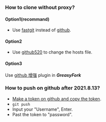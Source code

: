 ### How to clone without proxy?

#### Option1(recommand)

* Use [fastgit](https://hub.fastgit.xyz/) instead of [github](https://github.com/).

#### Option2

* Use [github520](https://github.com/521xueweihan/GitHub520) to change the hosts file.

#### Option3

Use [github 增强](https://greasyfork.org/zh-CN/scripts/412245) plugin in ***GreasyFork***

### How to push on github after 2021.8.13?

* [Make a token on github and copy the token](https://blog.csdn.net/qq_50840738/article/details/125087816).
* `git push`
* Input your "Username", Enter.
* Past the token to "password".
